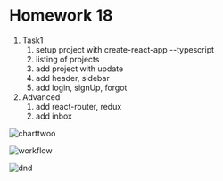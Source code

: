 # Homework 18
1. Task1
   1. setup project with create-react-app --typescript
   2. listing of projects
   3. add project with update
   4. add header, sidebar
   5. add login, signUp, forgot 
2. Advanced
   1. add react-router, redux
   2. add inbox 
   
![charttwoo](https://user-images.githubusercontent.com/51996182/75630301-348b9e80-5bf2-11ea-874a-154a4ece41ab.png)   
   
![workflow](https://user-images.githubusercontent.com/51996182/75476111-b1283e00-59a2-11ea-8c0f-ad93ce509659.png)   
   
![dnd](https://user-images.githubusercontent.com/51996182/75355438-29b1d080-58b7-11ea-94f9-387cbb04adb7.gif)
